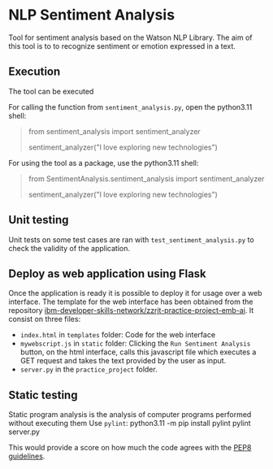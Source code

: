
# NLP Sentiment Analysis  

Tool for sentiment analysis based on the Watson NLP Library.
The aim of this tool is to to recognize sentiment or emotion expressed in a text.

  
## Execution
The tool can be executed 

For calling the function from `sentiment_analysis.py`, open the python3.11 shell:

> from sentiment_analysis import sentiment_analyzer
> 
> sentiment_analyzer("I love exploring new technologies")

  

For using the tool as a package, use the python3.11 shell:

> from SentimentAnalysis.sentiment_analysis import sentiment_analyzer
> 
> sentiment_analyzer("I love exploring new technologies")

  

## Unit testing

Unit tests on some test cases are ran with `test_sentiment_analysis.py` to check the validity of the application.

  

## Deploy as web application using Flask
Once the application is ready it is possible to deploy it for usage over a web interface.
The template for the web interface has been obtained from the repository
 [ibm-developer-skills-network/zzrjt-practice-project-emb-ai](https://github.com/ibm-developer-skills-network/zzrjt-practice-project-emb-ai.git).
 It consist on three files:
 - `index.html` in `templates` folder: Code for the web interface
 - `mywebscript.js` in  `static`  folder: Clicking the `Run Sentiment Analysis` button, on the html interface, calls this javascript file which executes a GET request and takes the text provided by the user as input.
 - `server.py`  in the  `practice_project`  folder.
 
## Static testing
Static program analysis is the analysis of computer programs performed without executing them
Use `pylint`:
       python3.11  -m pip install pylint
       pylint server.py


This would provide a score on how much the code agrees with the [PEP8 guidelines](peps.python.org/pep-0008/).


